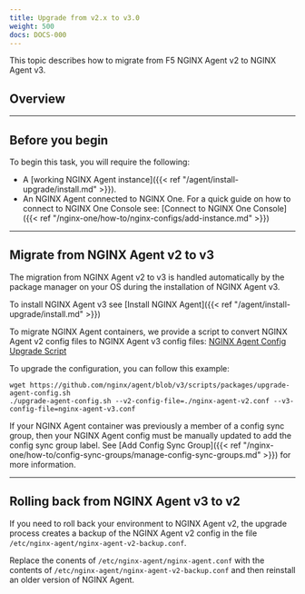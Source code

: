 ```yaml
---
title: Upgrade from v2.x to v3.0
weight: 500
docs: DOCS-000
---
```


This topic describes how to migrate from F5 NGINX Agent v2 to NGINX Agent v3.

## Overview

---

## Before you begin

To begin this task, you will require the following:

- A [working NGINX Agent instance]({{< ref "/agent/install-upgrade/install.md" >}}).
- An NGINX Agent connected to NGINX One. For a quick guide on how to connect to NGINX One Console see: [Connect to NGINX One Console]({{< ref "/nginx-one/how-to/nginx-configs/add-instance.md" >}})

---

## Migrate from NGINX Agent v2 to v3

The migration from NGINX Agent v2 to v3 is handled automatically by the package manager on your OS during the installation of NGINX Agent v3.

To install NGINX Agent v3 see [Install NGINX Agent]({{< ref "/agent/install-upgrade/install.md" >}})

To migrate NGINX Agent containers, we provide a script to convert NGINX Agent v2 config files to NGINX Agent v3 config files: [NGINX Agent Config Upgrade Script](https://github.com/nginx/agent/blob/v3/scripts/packages/upgrade-agent-config.sh)

To upgrade the configuration, you can follow this example:

```shell
wget https://github.com/nginx/agent/blob/v3/scripts/packages/upgrade-agent-config.sh
./upgrade-agent-config.sh --v2-config-file=./nginx-agent-v2.conf --v3-config-file=nginx-agent-v3.conf
```

If your NGINX Agent container was previously a member of a config sync group, then your NGINX Agent config must be manually updated to add the config sync group label.
See [Add Config Sync Group]({{< ref "/nginx-one/how-to/config-sync-groups/manage-config-sync-groups.md" >}}) for more information.

---

## Rolling back from NGINX Agent v3 to v2

If you need to roll back your environment to NGINX Agent v2, the upgrade process creates a backup of the NGINX Agent v2 config in the file `/etc/nginx-agent/nginx-agent-v2-backup.conf`.

Replace the conents of `/etc/nginx-agent/nginx-agent.conf` with the contents of `/etc/nginx-agent/nginx-agent-v2-backup.conf` and then reinstall an older version of NGINX Agent.